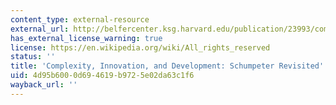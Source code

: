 ```yaml
---
content_type: external-resource
external_url: http://belfercenter.ksg.harvard.edu/publication/23993/complexity_innovation_and_development.html
has_external_license_warning: true
license: https://en.wikipedia.org/wiki/All_rights_reserved
status: ''
title: 'Complexity, Innovation, and Development: Schumpeter Revisited'
uid: 4d95b600-0d69-4619-b972-5e02da63c1f6
wayback_url: ''
---
```

